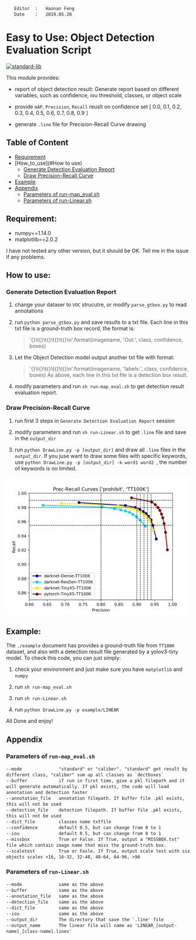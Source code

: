 	   Editor  :   Haonan Feng
	   Date    :   2019.05.20


# Easy to Use: Object Detection Evaluation Script 

[![standard-lib](https://img.shields.io/badge/readme%20style-standard-brightgreen.svg?style=flat-square)](https://github.com/HoracceFeng)


This module provides:
- report of object detection result: Generate report based on different variables, such as confidence, iou threshold, classes, or object scale

- provide `mAP`, `Precision`, `Recall` reuslt on confidence set [ 0.0, 0.1, 0.2, 0.3, 0.4, 0.5, 0.6, 0.7, 0.8, 0.9 ]

- generate `.line` file for Precision-Recall Curve drawing


## Table of Content
- [Requirement](#Requirement)
- [How_to_use](#How to use)
	- [Generate Detection Evaluation Report](#Generate-Detection-Evaluation-Report)
	- [Draw Precision-Recall Curve](#Draw-Precision-Recall-Curve)
- [Example](#Example)
- [Appendix](#Appendix)
	- [Parameters of run-map_eval.sh](#parameters-of-run-map_evalsh)
	- [Parameters of run-Linear.sh](#parameters-of-run-linearsh)


## Requirement:

- numpy==1.14.0
- matplotlib==2.0.2

I have not tested any other version, but it should be OK. Tell me in the issue if any problems.


## How to use:

### Generate Detection Evaluation Report

1. change your dataser to `VOC` strucutre, or modify `parse_gtbox.py` to read annotations

2. run ```python parse_gtbox.py``` and save results to a txt file. Each line in this txt file is a ground-truth box record, the format is:
	> '{}\t{}\t{}\t{}\t{}\n'.format(imagename, 'Out:', class, confidence, boxes)

3. Let the Object Detection model output another txt file with format:
	> '{}\t{}\t{}\t{}\t{}\n'.format(imagename, 'labels:', class, confidence, boxes)
   As above, each line in this txt file is a detection box result.

4. modify parameters and run ```sh run-map_eval.sh``` to get detection result evaluation report.


### Draw Precision-Recall Curve

1. run first 3 steps in `Generate Detection Evaluation Report` session

2. modify parameters and run ```sh run-Linear.sh``` to get `.line` file and save in the `output_dir`

3. run ```python DrawLine.py -p [output_dir]``` and draw all `.line` files in the `output_dir`. 
   If you juse want to draw some files with specific keywords, use ```python DrawLine.py -p [output_dir] -k word1 word2 ```, the number of keywords is no limited.

![pr_curve](./example/prline.png)


## Example:

The `./example` document has provides a ground-truth file from `TT100K` dataset, and also with a detection result file generated by a yolov3-tiny model. To check this code, you can just simply:

1. check your environment and just make sure you have `matplotlib` and `numpy`

2. run ```sh run-map_eval.sh```

3. run ```sh run-Linear.sh```

4. run ```python DrawLine.py -p example/LINEAR```

All Done and enjoy!


## Appendix

### Parameters of `run-map_eval.sh`
```
--mode            	"standard" or "caliber". "standard" get result by different class, "caliber" sum up all classes as `dectboxes`
--buffer          	if run in first time, give a pkl filepath and it will generate automatically. If pkl exists, the code will load annotation and detection faster
--annotation_file 	annotation filepath. If buffer file .pkl exists, this will not be used
--detection_file  	detection filepath. If buffer file .pkl exists, this will not be used
--dict_file       	classes name txtfile 
--confidence      	default 0.5, but can change from 0 to 1
--iou             	default 0.5, but can change from 0 to 1
--missbox         	True or False. If True, output a "MISSBOX.txt" file which contain image name that miss the ground-truth box.
--scaletest       	True or Fasle. If True, output scale test with six objects scales <16, 16-32, 32-48, 48-64, 64-96, >96
```

### Parameters of `run-Linear.sh`
```
--mode            	same as the above
--buffer          	same as the above
--annotation_file 	same as the above
--detection_file  	same as the above
--dict_file       	same as the above
--iou             	same as the above
--output_dir      	The directory that save the '.line' file
--output_name     	The linear file will name as 'LINEAR_[output-name]_[class-name].lines'
```

